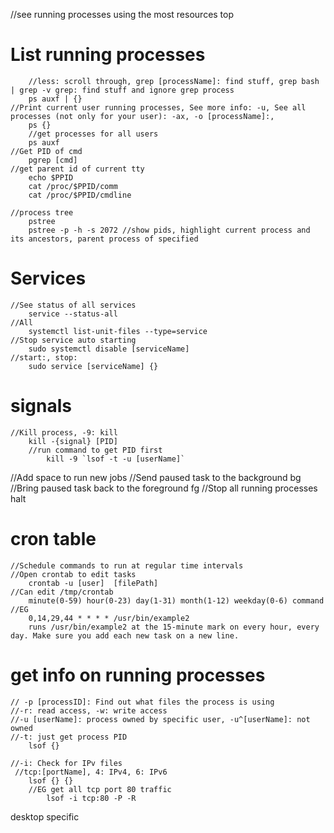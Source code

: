 //see running processes using the most resources
    top

# List running processes
        //less: scroll through, grep [processName]: find stuff, grep bash | grep -v grep: find stuff and ignore grep process
        ps auxf | {}
    //Print current user running processes, See more info: -u, See all processes (not only for your user): -ax, -o [processName]:,
        ps {}
        //get processes for all users
        ps auxf
    //Get PID of cmd
        pgrep [cmd]
    //get parent id of current tty
        echo $PPID
        cat /proc/$PPID/comm
        cat /proc/$PPID/cmdline

    //process tree
        pstree
        pstree -p -h -s 2072 //show pids, highlight current process and its ancestors, parent process of specified


# Services 
    //See status of all services
        service --status-all
    //All
        systemctl list-unit-files --type=service
    //Stop service auto starting
        sudo systemctl disable [serviceName]
    //start:, stop:
        sudo service [serviceName] {}		

# signals
    //Kill process, -9: kill 
        kill -{signal} [PID]	
        //run command to get PID first
            kill -9 `lsof -t -u [userName]`

//Add space to run new jobs
    //Send paused task to the background
        bg
    //Bring paused task back to the foreground
        fg
//Stop all running processes
    halt

# cron table 
    //Schedule commands to run at regular time intervals
    //Open crontab to edit tasks
        crontab -u [user]  [filePath]
    //Can edit /tmp/crontab
        minute(0-59) hour(0-23) day(1-31) month(1-12) weekday(0-6) command
    //EG
        0,14,29,44 * * * * /usr/bin/example2
        runs /usr/bin/example2 at the 15-minute mark on every hour, every day. Make sure you add each new task on a new line.

# get info on running processes
    // -p [processID]: Find out what files the process is using
    //-r: read access, -w: write access
    //-u [userName]: process owned by specific user, -u^[userName]: not owned
    //-t: just get process PID
        lsof {}
        
    //-i: Check for IPv files 
     //tcp:[portName], 4: IPv4, 6: IPv6
        lsof {} {}
        //EG get all tcp port 80 traffic 
            lsof -i tcp:80 -P -R
desktop specific

